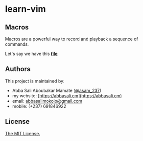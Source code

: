 # learn-vim

## Macros

Macros are a powerful way to record and playback a sequence of commands.

Let's say we have this [**file**](https://github.com/Asam237/learn-vim/blob/main/src/macros.sql)

## Authors

This project is maintained by:

- Abba Sali Aboubakar Mamate ([@asam_237](https://twitter.com/asam_237))
- my website: [https://abbasali.cm](https://abbasali.cm)
- email: abbasalimokolo@gmail.com
- mobile: (+237) 691846922
  <br/>

## License

[The MIT License.](https://opensource.org/licenses/MIT)

